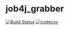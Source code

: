 # job4j_grabber
[![Build Status](https://travis-ci.com/AshleySunsine/job4j_grabber.svg?branch=master)](https://travis-ci.com/AshleySunsine/job4j_grabber)
[![codecov](https://codecov.io/gh/AshleySunsine/job4j_grabber/branch/master/graph/badge.svg?token=YQ7WXGHAGG)](https://codecov.io/gh/AshleySunsine/job4j_grabber)
